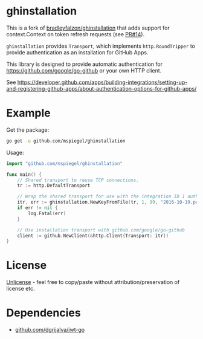 # ghinstallation

This is a fork of [bradleyfalzon/ghinstallation](https://github.com/bradleyfalzon/ghinstallation)
that adds support for context.Context on token refresh requests (see
[PR#14](https://github.com/bradleyfalzon/ghinstallation/pull/14)).

`ghinstallation` provides `Transport`, which implements `http.RoundTripper` to provide authentication as an installation
for GitHub Apps.

This library is designed to provide automatic authentication for https://github.com/google/go-github or your own HTTP
client.

See https://developer.github.com/apps/building-integrations/setting-up-and-registering-github-apps/about-authentication-options-for-github-apps/

# Example

Get the package:

```bash
go get -u github.com/mspiegel/ghinstallation
```

Usage:

```go
import "github.com/mspiegel/ghinstallation"

func main() {
    // Shared transport to reuse TCP connections.
    tr := http.DefaultTransport

    // Wrap the shared transport for use with the integration ID 1 authenticating with installation ID 99.
    itr, err := ghinstallation.NewKeyFromFile(tr, 1, 99, "2016-10-19.private-key.pem")
    if err != nil {
        log.Fatal(err)
    }

    // Use installation transport with github.com/google/go-github
    client := github.NewClient(&http.Client{Transport: itr})
}
```

# License

[Unlicense](LICENSE) - feel free to copy/paste without attribution/preservation of license etc.

# Dependencies

- [github.com/dgrijalva/jwt-go](https://github.com/dgrijalva/jwt-go)
